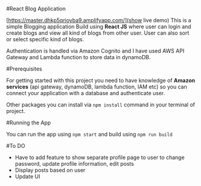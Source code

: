 #React Blog Application

[https://master.dhkp5qrioyba9.amplifyapp.com/](show live demo)
This is a simple Blogging application Build using **React JS** where user can login and create blogs and view all kind of blogs from other user. User can also sort or select specific kind of blogs. 

Authentication is handled via Amazon Cognito and I have used AWS API Gateway and Lambda function to store data in dynamoDB.

#Prerequisites

For getting started with this project you need to have knowledge of **Amazon services** (api gateway, dynamoDB, lambda function, IAM etc) so you can connect your application with a database and authenticate user.

Other packages you can install via `npm install` command in your terminal of project.

#Running the App

You can run the app using
`npm start`
and build using
`npm run build`

#To DO

- Have to add feature to show separate profile page to user to change password, update profile information, edit posts
- Display posts based on user
- Update UI
